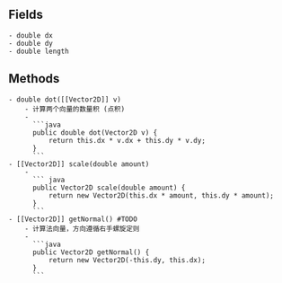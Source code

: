 ## Fields
	- double dx
	- double dy
	- double length
## Methods
	- double dot([[Vector2D]] v)
		- 计算两个向量的数量积 (点积)
		-
		  ```java
		  public double dot(Vector2D v) {
		      return this.dx * v.dx + this.dy * v.dy;
		  }
		  ```
	- [[Vector2D]] scale(double amount)
		-
		  ``` java
		  public Vector2D scale(double amount) {
		      return new Vector2D(this.dx * amount, this.dy * amount);
		  }
		  ```
	- [[Vector2D]] getNormal() #TODO
		- 计算法向量，方向遵循右手螺旋定则
		-
		  ```java
		  public Vector2D getNormal() {
		      return new Vector2D(-this.dy, this.dx);
		  }
		  ```